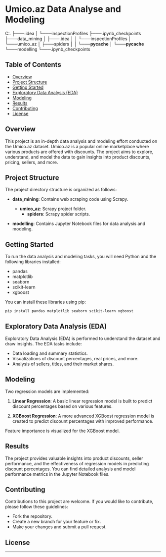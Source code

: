 # Umico.az Data Analyse and Modeling
C:.
├───.idea
│   └───inspectionProfiles
├───.ipynb_checkpoints
├───data_mining
│   ├───.idea
│   │   └───inspectionProfiles
│   └───umico_az
│       ├───spiders
│       │   └───__pycache__
│       └───__pycache__
└───modelling
    └───.ipynb_checkpoints
## Table of Contents

- [Overview](#overview)
- [Project Structure](#project-structure)
- [Getting Started](#getting-started)
- [Exploratory Data Analysis (EDA)](#exploratory-data-analysis-eda)
- [Modeling](#modeling)
- [Results](#results)
- [Contributing](#contributing)
- [License](#license)

## Overview

This project is an in-depth data analysis and modeling effort conducted on the Umico.az dataset. Umico.az is a popular online marketplace where various products are offered with discounts. The project aims to explore, understand, and model the data to gain insights into product discounts, pricing, sellers, and more.

## Project Structure

The project directory structure is organized as follows:

- **data_mining**: Contains web scraping code using Scrapy.
  - **umico_az**: Scrapy project folder.
    - **spiders**: Scrapy spider scripts.

- **modelling**: Contains Jupyter Notebook files for data analysis and modeling.

## Getting Started

To run the data analysis and modeling tasks, you will need Python and the following libraries installed:

- pandas
- matplotlib
- seaborn
- scikit-learn
- xgboost

You can install these libraries using pip:

```bash
pip install pandas matplotlib seaborn scikit-learn xgboost
```

## Exploratory Data Analysis (EDA)

Exploratory Data Analysis (EDA) is performed to understand the dataset and draw insights. The EDA tasks include:

- Data loading and summary statistics.
- Visualizations of discount percentages, real prices, and more.
- Analysis of sellers, titles, and their market shares.

## Modeling

Two regression models are implemented:

1. **Linear Regression**: A basic linear regression model is built to predict discount percentages based on various features.

2. **XGBoost Regression**: A more advanced XGBoost regression model is created to predict discount percentages with improved performance.

Feature importance is visualized for the XGBoost model.

## Results

The project provides valuable insights into product discounts, seller performance, and the effectiveness of regression models in predicting discount percentages. You can find detailed analysis and model performance metrics in the Jupyter Notebook files.

## Contributing

Contributions to this project are welcome. If you would like to contribute, please follow these guidelines:

- Fork the repository.
- Create a new branch for your feature or fix.
- Make your changes and submit a pull request.

## License

---
